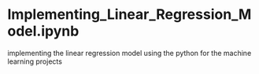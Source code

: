 # Implementing_Linear_Regression_Model.ipynb
implementing the linear regression model using the python for the machine learning projects
